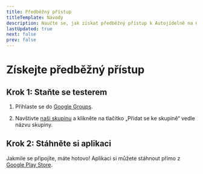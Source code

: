 ```yaml
---
title: Předběžný přístup
titleTemplate: Návody
description: Naučte se, jak získat předběžný přístup k Autojídelně na Google Play Store.
lastUpdated: true
next: false
prev: false
---
```


<script setup>
  import EarlyAccessAndroidImages from '@theme/components/EarlyAccessAndroidImages.vue'
</script>

# Získejte předběžný přístup

## Krok 1: Staňte se testerem

1. Přihlaste se do [Google Groups](https://groups.google.com/).

2. Navštivte [naši skupinu](https://groups.google.com/a/appelevate.cz/g/autojidelna) a klikněte na tlačítko „Přidat se ke skupině“ vedle názvu skupiny.

<EarlyAccessAndroidImages />

## Krok 2: Stáhněte si aplikaci

Jakmile se připojíte, máte hotovo! Aplikaci si můžete stáhnout přímo z [Google Play Store](https://play.google.com/store/apps/details?id=cz.appelevate.autojidelna).
